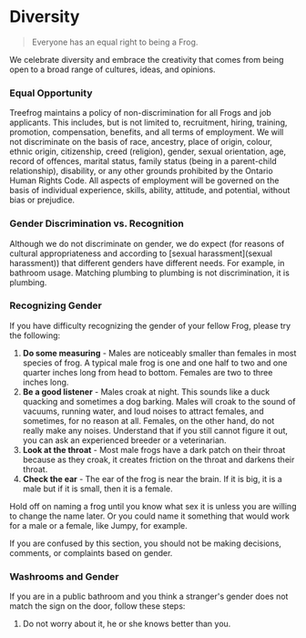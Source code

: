 # Diversity

> Everyone has an equal right to being a Frog.

We celebrate diversity and embrace the creativity that comes from being open to a broad range of cultures, ideas, and opinions.

### Equal Opportunity

Treefrog maintains a policy of non-discrimination for all Frogs and job applicants. This includes, but is not limited to, recruitment, hiring, training, promotion, compensation, benefits, and all terms of employment. We will not discriminate on the basis of race, ancestry, place of origin, colour, ethnic origin, citizenship, creed (religion), gender, sexual orientation, age, record of offences, marital status, family status (being in a parent-child relationship), disability, or any other grounds prohibited by the Ontario Human Rights Code. All aspects of employment will be governed on the basis of individual experience, skills, ability, attitude, and potential, without bias or prejudice.

### Gender Discrimination vs. Recognition

Although we do not discriminate on gender, we do expect (for reasons of cultural appropriateness and according to [sexual harassment](sexual harassment)) that different genders have different needs. For example, in bathroom usage. Matching plumbing to plumbing is not discrimination, it is plumbing.

### Recognizing Gender

If you have difficulty recognizing the gender of your fellow Frog, please try the following:

1. **Do some measuring** - Males are noticeably smaller than females in most species of frog. A typical male frog is one and one half to two and one quarter inches long from head to bottom. Females are two to three inches long.
2. **Be a good listener** - Males croak at night. This sounds like a duck quacking and sometimes a dog barking. Males will croak to the sound of vacuums, running water, and loud noises to attract females, and sometimes, for no reason at all. Females, on the other hand, do not really make any noises. Understand that if you still cannot figure it out, you can ask an experienced breeder or a veterinarian.
3. **Look at the throat** -  Most male frogs have a dark patch on their throat because as they croak, it creates friction on the throat and darkens their throat.
4. **Check the ear** - The ear of the frog is near the brain. If it is big, it is a male but if it is small, then it is a female.

Hold off on naming a frog until you know what sex it is unless you are willing to change the name later. Or you could name it something that would work for a male or a female, like Jumpy, for example.

If you are confused by this section, you should not be making decisions, comments, or complaints based on gender.

### Washrooms and Gender

If you are in a public bathroom and you think a stranger's gender does not match the sign on the door, follow these steps:

1. Do not worry about it, he or she knows better than you.


